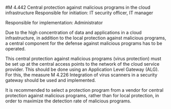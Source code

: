 #M 4.442 Central protection against malicious programs in the cloud infrastructure
Responsible for initiation: IT security officer, IT manager

Responsible for implementation: Administrator

Due to the high concentration of data and applications in a cloud infrastructure, in addition to the local protection against malicious programs, a central component for the defense against malicious programs has to be operated.

This central protection against malicious programs (virus protection) must be set up at the central access points to the network of the cloud service provider. This should be done using an Application Level Gateway (ALG). For this, the measure M 4.226 Integration of virus scanners in a security gateway should be used and implemented.

It is recommended to select a protection program from a vendor for central protection against malicious programs, rather than for local protection, in order to maximize the detection rate of malicious programs.



